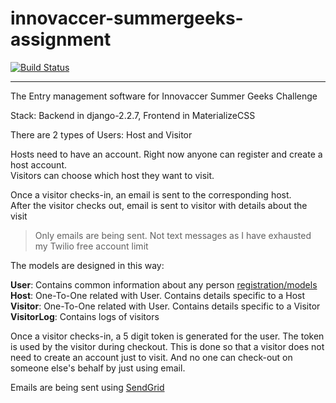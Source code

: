 # innovaccer-summergeeks-assignment

[![Build Status](https://travis-ci.org/adwait-thattey/innovacer_summergeeks_assignment.svg?branch=master)](https://travis-ci.org/adwait-thattey/innovacer_summergeeks_assignment)

---
The Entry management software for Innovaccer Summer Geeks Challenge

Stack: Backend in django-2.2.7, Frontend in MaterializeCSS

There are 2 types of Users: Host and Visitor

Hosts need to have an account. Right now anyone can register and create a host account.   
Visitors can choose which host they want to visit. 

Once a visitor checks-in, an email is sent to the corresponding host.  
After the visitor checks out, email is sent to visitor with details about the visit

> Only emails are being sent. Not text messages as I have exhausted my Twilio free account limit


The models are designed in this way:

**User**: Contains common information about any person [registration/models](https://github.com/adwait-thattey/innovacer_summergeeks_assignment/blob/master/registration/models.py)  
**Host**: One-To-One related with User. Contains details specific to a Host  
**Visitor**: One-To-One related with User. Contains details specific to a Visitor  
**VisitorLog**: Contains logs of visitors

Once a visitor checks-in, a 5 digit token is generated for the user. The token is used by the visitor during checkout. 
This is done so that a visitor does not need to create an account just to visit. And no one can check-out on someone else's behalf by just using email.


Emails are being sent using [SendGrid](https://sendgrid.com/)
